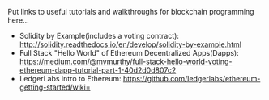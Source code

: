 Put links to useful tutorials and walkthroughs for blockchain programming here...

  - Solidity by Example(includes a voting contract): http://solidity.readthedocs.io/en/develop/solidity-by-example.html
  - Full Stack "Hello World" of Ethereum Decentralized Apps(Dapps): https://medium.com/@mvmurthy/full-stack-hello-world-voting-ethereum-dapp-tutorial-part-1-40d2d0d807c2
  - LedgerLabs intro to Ethereum: https://github.com/ledgerlabs/ethereum-getting-started/wiki=


